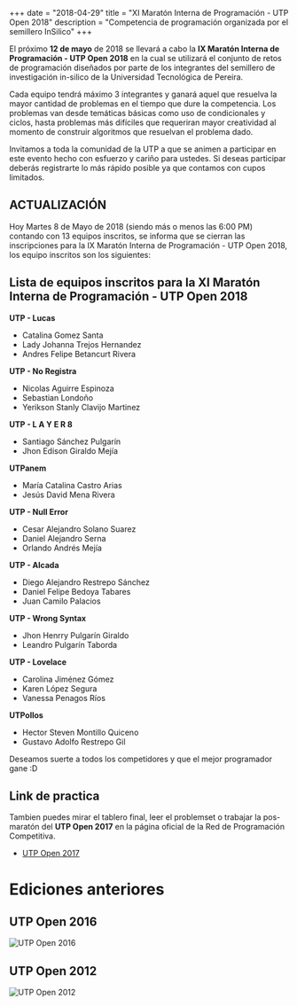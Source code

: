 +++
date = "2018-04-29"
title = "XI Maratón Interna de Programación - UTP Open 2018"
description = "Competencia de programación organizada por el semillero InSilico"
+++

El próximo **12 de mayo** de 2018 se llevará a cabo la **IX Maratón Interna de Programación - UTP Open 2018** en la cual se utilizará el conjunto de retos de programación diseñados por parte de los integrantes del semillero de investigación in-silico de la Universidad Tecnológica de Pereira.

Cada equipo tendrá máximo 3 integrantes y ganará aquel que resuelva la mayor cantidad de problemas en el tiempo que dure la competencia. Los problemas van desde temáticas básicas como uso de condicionales y ciclos, hasta problemas más difíciles que requeriran mayor creatividad al momento de construir algoritmos que resuelvan el problema dado.

Invitamos a toda la comunidad de la UTP a que se animen a participar en este evento hecho con esfuerzo y cariño para ustedes. Si deseas participar deberás registrarte lo más rápido posible ya que contamos con cupos limitados.

## ACTUALIZACIÓN

Hoy Martes 8 de Mayo de 2018 (siendo más o menos las 6:00 PM) contando con 13 equipos inscritos, se informa que se cierran las inscripciones para la IX Maratón Interna de Programación - UTP Open 2018, los equipo inscritos son los siguientes:

## Lista de equipos inscritos para la XI Maratón Interna de Programación - UTP Open 2018

**UTP - Lucas**

- Catalina Gomez Santa
- Lady Johanna Trejos Hernandez
- Andres Felipe Betancurt Rivera

**UTP - No Registra**

- Nicolas Aguirre Espinoza
- Sebastian Londoño
- Yerikson Stanly Clavijo Martinez

**UTP - L A Y E R  8**

- Santiago Sánchez Pulgarín
- Jhon Edison Giraldo Mejía

**UTPanem**

- María Catalina Castro Arias
- Jesús David Mena Rivera

**UTP - Null Error**

- Cesar Alejandro Solano Suarez
- Daniel Alejandro Serna
- Orlando Andrés Mejía

**UTP - Alcada**

- Diego  Alejandro  Restrepo Sánchez
- Daniel Felipe Bedoya Tabares
- Juan Camilo  Palacios

**UTP - Wrong Syntax**

- Jhon Henrry Pulgarín Giraldo
- Leandro Pulgarín Taborda

**UTP - Lovelace**

- Carolina Jiménez Gómez
- Karen López Segura
- Vanessa Penagos Ríos

**UTPollos**

- Hector Steven Montillo Quiceno
- Gustavo Adolfo Restrepo Gil

Deseamos suerte a todos los competidores y que el mejor programador gane :D

## Link de practica

Tambien puedes mirar el tablero final, leer el problemset o trabajar la pos-maratón del **UTP Open 2017** en la página oficial de la Red de Programación Competitiva.

- [UTP Open 2017](http://www.redprogramacioncompetitiva.com/Contest/Show/58cb610f2663e76fc8382ad3)

# Ediciones anteriores

## UTP Open 2016

![UTP Open 2016](/blog/img/utp2016.jpg)

## UTP Open 2012

![UTP Open 2012](/blog/img/utp2012.jpg)